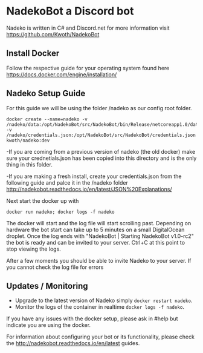 # NadekoBot a Discord bot 
Nadeko is written in C# and Discord.net for more information visit https://github.com/Kwoth/NadekoBot

## Install Docker
Follow the respective guide for your operating system found here https://docs.docker.com/engine/installation/

## Nadeko Setup Guide
For this guide we will be using the folder /nadeko as our config root folder.

```
docker create --name=nadeko -v /nadeko/data:/opt/NadekoBot/src/NadekoBot/bin/Release/netcoreapp1.0/data -v /nadeko/credentials.json:/opt/NadekoBot/src/NadekoBot/credentials.json kwoth/nadeko:dev
```
-If you are coming from a previous version of nadeko (the old docker) make sure your crednetials.json has been copied into this directory and is the only thing in this folder. 

-If you are making a fresh install, create your credentials.json from the following guide and palce it in the /nadeko folder
http://nadekobot.readthedocs.io/en/latest/JSON%20Explanations/

Next start the docker up with 

```docker run nadeko; docker logs -f nadeko```

The docker will start and the log file will start scrolling past. Depending on hardware the bot start can take up to 5 minutes on a small DigitalOcean droplet.
Once the log ends with "NadekoBot | Starting NadekoBot v1.0-rc2" the bot is ready and can be invited to your server. Ctrl+C at this point to stop viewing the logs.

After a few moments you should be able to invite Nadeko to your server. If you cannot check the log file for errors 

## Updates / Monitoring

* Upgrade to the latest version of Nadeko simply `docker restart nadeko`.
* Monitor the logs of the container in realtime `docker logs -f nadeko`.

If you have any issues with the docker setup, please ask in #help but indicate you are using the docker.

For information about configuring your bot or its functionality, please check the http://nadekobot.readthedocs.io/en/latest guides.
